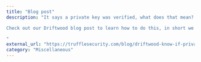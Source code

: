 ```yaml
---
title: "Blog post"
description: "It says a private key was verified, what does that mean?

Check out our Driftwood blog post to learn how to do this, in short we've confirmed the key can be used live for SSH or SSL 

"
external_url: "https://trufflesecurity.com/blog/driftwood-know-if-private-keys-are-sensitive/"
category: "Miscellaneous"
---
```

